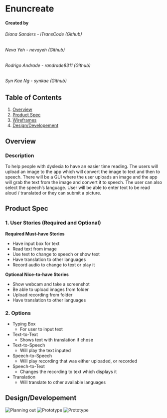 # Enuncreate

#### Created by

###### Diana Sanders - iTransCode (Github)
###### Neva Yeh - nevayeh (Github)
###### Rodrigo Andrade - randrade8311 (Github)
###### Syn Kae Ng - synkae (Github)

## Table of Contents
1. [Overview](#Overview)
1. [Product Spec](#Product-Spec)
1. [Wireframes](#Wireframes)
2. [Design/Developement](#Design/Developement)

## Overview

### Description

To help people with dyslexia to have an easier time reading. The users will upload an image to the app which will convert the image to text and then to speech. There will be a GUI where the user uploads an image and the app will grab the text from the image and convert it to speech. The user can also select the speech’s language. User will be able to enter text to be read aloud / translated or they can submit a picture.


## Product Spec

### 1. User Stories (Required and Optional)

**Required Must-have Stories**
* Have input box for text
* Read text from image
* Use text to change to speech or show text
* Have translation to other languages
* Record audio to change to text or play it 

**Optional Nice-to-have Stories**

* Show webcam and take a screenshot
* Be able to upload images from folder
* Upload recording from folder
* Have translation to other languages

### 2. Options

* Typing Box
   * For user to input text
* Text-to-Text
   * Shows text with translation if chose
* Text-to-Speech
    * Will play the text inputed
* Speech-to-Speech
    * Will play recording that was either uploaded, or recorded
* Speech-to-Text
    * Changes the recording to text which displays it
* Translation
    * Will translate to other available languages


## Design/Developement

![Planning out](planning.png)
![Prototype](prototype1.png)
![Prototype](prototype2.png)
